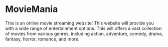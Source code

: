 # MovieMania
This is an online movie streaming website! This website will provide you with a wide range of entertainment options. This will offers a vast collection of movies from various genres, including action, adventure, comedy, drama, fantasy, horror, romance, and more. 
